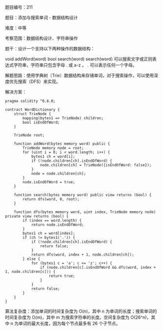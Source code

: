 题目编号：211

题目：添加与搜索单词 - 数据结构设计

难度：中等

考察范围：数据结构设计、字符串操作

题干：设计一个支持以下两种操作的数据结构：

void addWord(word)
bool search(word)
search(word) 可以搜索文字或正则表达式字符串，字符串只包含字母 . 或 a-z 。
. 可以表示任何一个字母。

解题思路：使用字典树（Trie）数据结构来存储单词，对于搜索操作，可以使用深度优先搜索（DFS）来实现。

解决方案：

```solidity
pragma solidity ^0.8.0;

contract WordDictionary {
    struct TrieNode {
        mapping(bytes1 => TrieNode) children;
        bool isEndOfWord;
    }
    
    TrieNode root;
    
    function addWord(bytes memory word) public {
        TrieNode memory node = root;
        for (uint i = 0; i < word.length; i++) {
            bytes1 ch = word[i];
            if (!node.children[ch].isEndOfWord) {
                node.children[ch] = TrieNode({isEndOfWord: false});
            }
            node = node.children[ch];
        }
        node.isEndOfWord = true;
    }
    
    function search(bytes memory word) public view returns (bool) {
        return dfs(word, 0, root);
    }
    
    function dfs(bytes memory word, uint index, TrieNode memory node) private view returns (bool) {
        if (index == word.length) {
            return node.isEndOfWord;
        }
        bytes1 ch = word[index];
        if (ch != bytes1('.')) {
            if (!node.children[ch].isEndOfWord) {
                return false;
            }
            return dfs(word, index + 1, node.children[ch]);
        } else {
            for (bytes1 c = 'a'; c <= 'z'; c++) {
                if (node.children[c].isEndOfWord && dfs(word, index + 1, node.children[c])) {
                    return true;
                }
            }
            return false;
        }
    }
}
```

算法复杂度：添加单词的时间复杂度为 O(n)，其中 n 为单词的长度；搜索单词的时间复杂度为 O(m)，其中 m 为搜索字符串的长度。空间复杂度为 O(26^n)，其中 n 为单词的最大长度，因为每个节点最多有 26 个子节点。